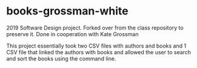 # books-grossman-white

2019 Software Design project. Forked over from the class repository to preserve it. Done in cooperation with Kate Grossman

This project essentially took two CSV files with authors and books and 1 CSV file that linked the authors with books and allowed the user to search and sort the books using the command line.
